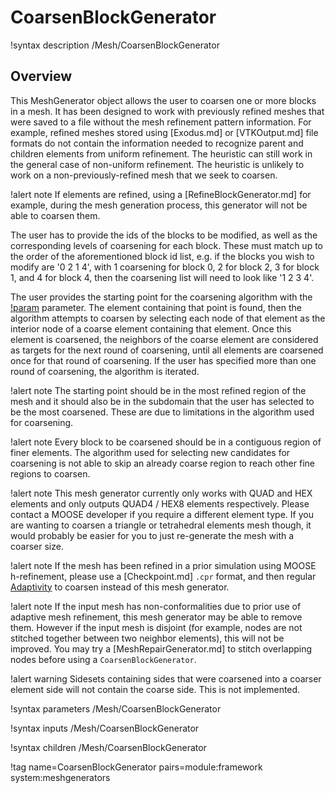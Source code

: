 # CoarsenBlockGenerator

!syntax description /Mesh/CoarsenBlockGenerator

## Overview

This MeshGenerator object allows the user to coarsen one or more blocks in a mesh. It has been designed
to work with previously refined meshes that were saved to a file without the mesh refinement pattern information. For example, refined meshes stored using [Exodus.md] or [VTKOutput.md] file formats do not contain the information needed to recognize parent and children elements from uniform refinement. The heuristic can still work in the general case of non-uniform refinement. The heuristic is unlikely to work on a non-previously-refined mesh that we seek to coarsen.

!alert note
If elements are refined, using a [RefineBlockGenerator.md] for example, during the mesh generation process, this generator will not be able to coarsen
them.

The user has to provide the ids of the blocks to be modified, as well as the corresponding levels of coarsening for each block. These must match up to the order of the aforementioned block id list, e.g. if the blocks you wish to modify are '0 2 1 4', with 1 coarsening for block 0, 2 for block 2, 3 for block 1, and 4 for block 4, then the coarsening list will need to look like '1 2 3 4'.

The user provides the starting point for the coarsening algorithm with the [!param](/Mesh/CoarsenBlockGenerator/starting_point) parameter. The element containing that point is found, then the algorithm attempts to coarsen by selecting each node of that element as the interior node of a coarse element containing that element. Once this element is coarsened, the neighbors of the coarse element
are considered as targets for the next round of coarsening, until all elements are coarsened once for that round of coarsening. If
the user has specified more than one round of coarsening, the algorithm is iterated.

!alert note
The starting point should be in the most refined region of the mesh
and it should also be in the subdomain that the user has selected to be the most coarsened. These are
due to limitations in the algorithm used for coarsening.

!alert note
Every block to be coarsened should be in a contiguous region of finer elements. The algorithm used for
selecting new candidates for coarsening is not able to skip an already coarse region to reach other fine
regions to coarsen.

!alert note
This mesh generator currently only works with QUAD and HEX elements and only outputs QUAD4 / HEX8 elements respectively. Please
contact a MOOSE developer if you require a different element type. If you are wanting to coarsen a triangle
or tetrahedral elements mesh though, it would probably be easier for you to just re-generate the mesh with a
coarser size.

!alert note
If the mesh has been refined in a prior simulation using MOOSE h-refinement, please use a [Checkpoint.md] `.cpr`
format, and then regular [Adaptivity](syntax/Adaptivity/index.md) to coarsen instead of this mesh generator.

!alert note
If the input mesh has non-conformalities due to prior use of adaptive mesh refinement,
this mesh generator may be able to remove them.
However if the input mesh is disjoint (for example, nodes are not stitched together between two neighbor elements), this will not be improved. You may try a [MeshRepairGenerator.md]
to stitch overlapping nodes before using a `CoarsenBlockGenerator`.

!alert warning
Sidesets containing sides that were coarsened into a coarser element side will not contain the coarse
side. This is not implemented.

!syntax parameters /Mesh/CoarsenBlockGenerator

!syntax inputs /Mesh/CoarsenBlockGenerator

!syntax children /Mesh/CoarsenBlockGenerator

!tag name=CoarsenBlockGenerator pairs=module:framework system:meshgenerators
